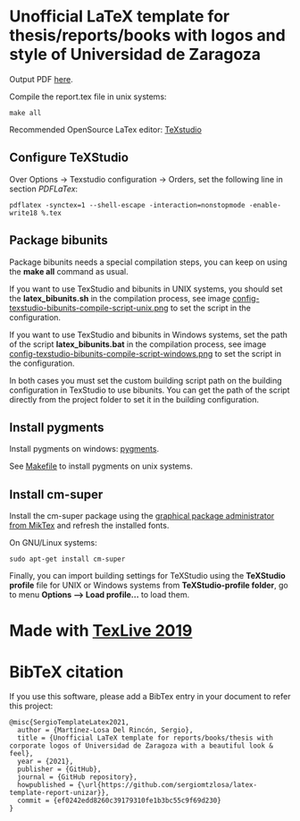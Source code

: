 # Unofficial LaTeX template for thesis/reports/books with logos and style of Universidad de Zaragoza

Output PDF [here](report.pdf).

Compile the report.tex file in unix systems:

```
make all
```

Recommended OpenSource LaTex editor: [TeXstudio](https://www.texstudio.org/)

## Configure TeXStudio

Over Options -> Texstudio configuration -> Orders, set the following line in section *PDFLaTex*:

```
pdflatex -synctex=1 --shell-escape -interaction=nonstopmode -enable-write18 %.tex
```

## Package bibunits

Package bibunits needs a special compilation steps, you can keep on using the **make all** command as usual.

If you want to use TexStudio and bibunits in UNIX systems, you should set the **latex_bibunits.sh** in the compilation process, see image [config-texstudio-bibunits-compile-script-unix.png](config-texstudio-bibunits-compile-script-unix.png?raw=true) to set the script in the configuration.

If you want to use TexStudio and bibunits in Windows systems, set the path of the script **latex_bibunits.bat** in the compilation process, see image [config-texstudio-bibunits-compile-script-windows.png](config-texstudio-bibunits-compile-script-windows.png) to set the script in the configuration.

In both cases you must set the custom building script path on the building configuration in TexStudio to use bibunits. You can get the path of the script directly from the project folder to set it in the building configuration.

## Install pygments

Install pygments on windows: [pygments](https://tex.stackexchange.com/questions/369600/how-to-install-pygments-on-windows-7).

See [Makefile](Makefile) to install pygments on unix systems.

## Install cm-super

Install the cm-super package using the [graphical package administrator from MikTex](https://tex.stackexchange.com/questions/88368/how-do-i-invoke-cm-super) and refresh the installed fonts.

On GNU/Linux systems:

```
sudo apt-get install cm-super
```

Finally, you can import building settings for TeXStudio using the **TeXStudio profile** file for UNIX or Windows systems from **TeXStudio-profile folder**, go to menu **Options --> Load profile...** to load them.

# Made with [TexLive 2019](mirror-install-latex-2019-dist.md)

# BibTeX citation

If you use this software, please add a BibTex entry in your document to refer this project:

```
@misc{SergioTemplateLatex2021,
  author = {Martínez-Losa Del Rincón, Sergio},
  title = {Unofficial LaTeX template for reports/books/thesis with corporate logos of Universidad de Zaragoza with a beautiful look & feel},
  year = {2021},
  publisher = {GitHub},
  journal = {GitHub repository},
  howpublished = {\url{https://github.com/sergiomtzlosa/latex-template-report-unizar}},
  commit = {ef0242edd8260c39179310fe1b3bc55c9f69d230}
}
```
